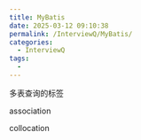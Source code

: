 ```yaml
---
title: MyBatis
date: 2025-03-12 09:10:38
permalink: /InterviewQ/MyBatis/
categories:
  - InterviewQ
tags:
  - 
---
```

多表查询的标签

association

collocation

